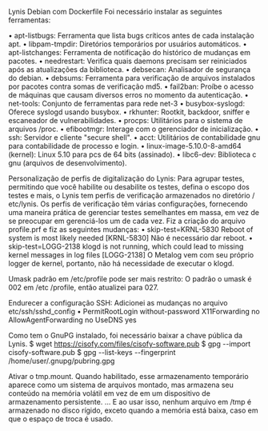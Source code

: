 Lynis Debian com Dockerfile
Foi necessário instalar as seguintes ferramentas:

•	apt-listbugs: Ferramenta que lista bugs críticos antes de cada instalação apt.
•	libpam-tmpdir: Diretórios temporários por usuários automáticos.
•	apt-listchanges: Ferramenta de notificação do histórico de mudanças em pacotes.
•	needrestart: Verifica quais daemons precisam ser reiniciados após as atualizações da biblioteca.
•	debsecan: Analisador de segurança do debian.
•	debsums:  Ferramenta para verificação de arquivos instalados por pacotes contra somas de verificação md5.
•	fail2ban: Proíbe o acesso de máquinas que causam diversos erros no momento da autenticação.
•	net-tools: Conjunto de ferramentas para rede net-3
•	busybox-syslogd: Oferece syslogd usando busybox.
•	rkhunter: Rootkit, backdoor, sniffer e escaneador de vulnerabilidades.
•	procps: Utilitários para o sistema de arquivos /proc.
•	efibootmgr: Interage com o gerenciador de inicialização.
•	ssh: Servidor e cliente "secure shell".
•	acct: Utilitários de contabilidade gnu para contabilidade de processo e login.
•	linux-image-5.10.0-8-amd64 (kernel): Linux 5.10 para pcs de 64 bits (assinado).
•	libc6-dev: Biblioteca c gnu (arquivos de desenvolvimento).

Personalização de perfis de digitalização do Lynis:
Para agrupar testes, permitindo que você habilite ou desabilite os testes, defina o escopo dos testes e mais, o Lynis tem perfis de verificação armazenados no diretório / etc/lynis. Os perfis de verificação têm várias configurações, fornecendo uma maneira prática de gerenciar testes semelhantes em massa, em vez de se preocupar em gerenciá-los um de cada vez. Fiz a criação do arquivo profile.prf e fiz as seguintes mudanças:
•	skip-test=KRNL-5830
Reboot of system is most likely needed [KRNL-5830]
Não é necessário dar reboot.
•	skip-test=LOGG-2138
klogd is not running, which could lead to missing kernel messages in log files [LOGG-2138]
O Metalog vem com seu próprio logger de kernel, portanto, não há necessidade de executar o klogd.

Umask padrão em /etc/profile pode ser mais restrito:
O padrão o umask é 002 em /etc /profile, então atualizei para 027.

Endurecer a configuração SSH:
Adicionei as mudanças no arquivo etc/ssh/sshd_config
•	PermitRootLogin without-password
X11Forwarding no
AllowAgentForwarding no
UseDNS yes

Como tem o GnuPG instalado, foi necessário baixar a chave pública da Lynis.
$ wget https://cisofy.com/files/cisofy-software.pub 
$ gpg --import cisofy-software.pub 
$ gpg --list-keys --fingerprint
/home/user/.gnupg/pubring.gpg

Ativar o tmp.mount.
Quando habilitado, esse armazenamento temporário aparece como um sistema de arquivos montado, mas armazena seu conteúdo na memória volátil em vez de em um dispositivo de armazenamento persistente. ... E ao usar isso, nenhum arquivo em /tmp é armazenado no disco rígido, exceto quando a memória está baixa, caso em que o espaço de troca é usado.
